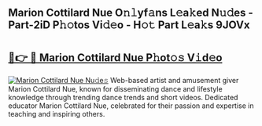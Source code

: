 ## Marion Cottilard Nue O𝚗𝚕yf𝚊ns L𝚎a𝚔ed N𝚞𝚍es - Part-2iD P𝚑𝚘tos Vi𝚍𝚎o - H𝚘𝚝 Part L𝚎a𝚔s 9JOVx

# <h2><a href="http://kfe4ce.oniu.top/?m=Marion+Cottilard+Nue">🔗👉 🔴 Marion Cottilard Nue P𝚑ot𝚘𝚜 V𝚒d𝚎o</a></h2>

[![Marion Cottilard Nue Nu𝚍e𝚜](https://i.imgur.com/0qMVB7G.gif)](http://kfe4ce.oniu.top/?m=Marion+Cottilard+Nue)
Web-based artist and amusement giver Marion Cottilard Nue, known for disseminating dance and lifestyle knowledge through trending dance trends and short videos. Dedicated educator Marion Cottilard Nue, celebrated for their passion and expertise in teaching and inspiring others.  
